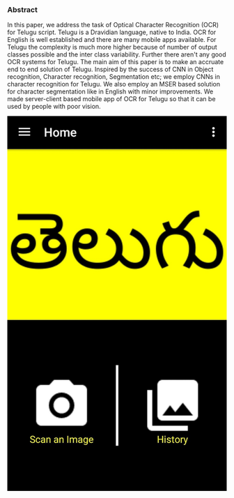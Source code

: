 
### Abstract

In this paper, we address the task of Optical Character Recognition (OCR) for Telugu script. Telugu is a Dravidian language, native to India. OCR for English is well established and there are many mobile apps available. For Telugu the complexity is much more higher because of number of output classes possible and the inter class variability. Further there aren't any good OCR systems for Telugu. The main aim of this paper is to make an accruate end to end solution of Telugu. Inspired by the success of CNN in Object recognition, Character recognition, Segmentation etc; we employ CNNs in character recognition for Telugu. We also employ an MSER based solution for character segmentation like in English with minor improvements. We made server-client based mobile app of OCR for Telugu so that it can be used by people with poor vision.

![OCR App](d1.jpg)
